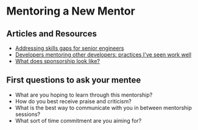 # Mentoring a New Mentor

## Articles and Resources

- [Addressing skills gaps for senior engineers](https://leaddev.com/mentoring-coaching-feedback/addressing-skills-gaps-senior-engineers)
- [Developers mentoring other developers: practices I've seen work well](https://blog.pragmaticengineer.com/developers-mentoring-other-developers/)
- [What does sponsorship look like?](https://larahogan.me/blog/what-sponsorship-looks-like/)

## First questions to ask your mentee

- What are you hoping to learn through this mentorship?
- How do you best receive praise and criticism?
- What is the best way to communicate with you in between mentorship sessions?
- What sort of time commitment are you aiming for?

